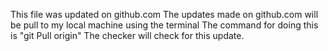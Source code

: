 This file was updated on github.com
The updates made on github.com will be pull to my local machine using the terminal
The command for doing this is "git Pull origin"
The checker will check for this update.

